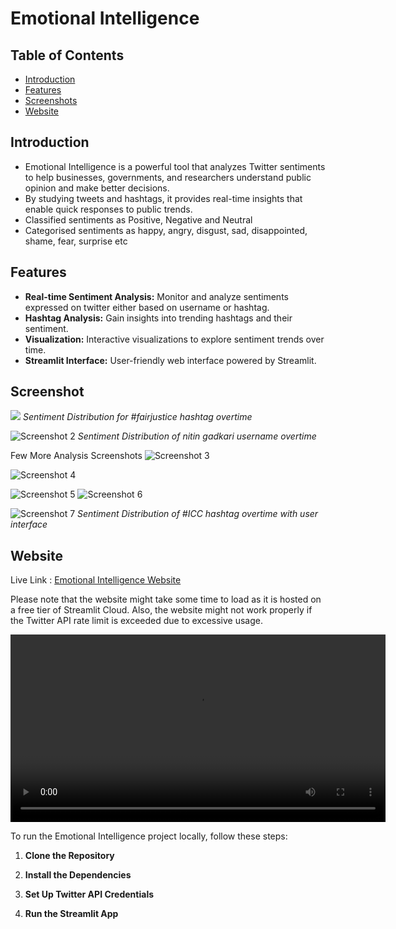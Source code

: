 # Emotional Intelligence

## Table of Contents
- [Introduction](#introduction)
- [Features](#features)
- [Screenshots](#screenshots)
- [Website](#website)

## Introduction

- Emotional Intelligence is a powerful tool that analyzes Twitter sentiments to help businesses, governments, and researchers understand public opinion and make better decisions. 
- By studying tweets and hashtags, it provides real-time insights that enable quick responses to public trends.
- Classified sentiments as  Positive, Negative and Neutral
- Categorised sentiments as happy, angry, disgust, sad, disappointed, shame, fear, surprise etc
## Features

- **Real-time Sentiment Analysis:** Monitor and analyze sentiments expressed on twitter either based on username or hashtag.
- **Hashtag Analysis:** Gain insights into trending hashtags and their sentiment.
- **Visualization:** Interactive visualizations to explore sentiment trends over time.
- **Streamlit Interface:** User-friendly web interface powered by Streamlit.

## Screenshot

![](https://firebasestorage.googleapis.com/v0/b/nearme-bc024.appspot.com/o/ei%2Fnewplot.png?alt=media&token=f1590610-c52b-4957-915d-90b74add0834)
*Sentiment Distribution for #fairjustice hashtag overtime*

![Screenshot 2](https://firebasestorage.googleapis.com/v0/b/nearme-bc024.appspot.com/o/ei%2Fnewplot%20(7).png?alt=media&token=cbeedb9e-847c-4c2b-b8dc-292dd5b538e5)
*Sentiment Distribution of nitin gadkari username overtime*

Few More Analysis Screenshots
![Screenshot 3](https://firebasestorage.googleapis.com/v0/b/nearme-bc024.appspot.com/o/ei%2Fnewplot%20(1).png?alt=media&token=4548abc4-12c9-4d1b-9996-2f938d08d666)

![Screenshot 4](https://firebasestorage.googleapis.com/v0/b/nearme-bc024.appspot.com/o/ei%2Fnewplot%20(2).png?alt=media&token=1c74015d-054a-47cc-ad8e-a7ac26dd426c)

![Screenshot 5](https://firebasestorage.googleapis.com/v0/b/nearme-bc024.appspot.com/o/ei%2Fnewplot.png?alt=media&token=1823c6f7-2413-46de-a557-7754b0c216a0)
![Screenshot 6](https://firebasestorage.googleapis.com/v0/b/nearme-bc024.appspot.com/o/ei%2Fnewplot%20(3).png?alt=media&token=d8ef4e13-8e8d-4d87-a827-ae5388104e78)

![Screenshot 7](https://firebasestorage.googleapis.com/v0/b/nearme-bc024.appspot.com/o/ei%2FScreenshot%20from%202024-06-26%2018-49-58.png?alt=media&token=a8d9859f-10ec-4b69-a4d0-42da74593b80)
*Sentiment Distribution of #ICC hashtag overtime with user interface*

## Website

Live Link : 
[Emotional Intelligence Website](https://analyzerrr.streamlit.app/)

Please note that the website might take some time to load as it is hosted on a free tier of Streamlit Cloud. Also, the website might not work properly if the Twitter API rate limit is exceeded due to excessive usage.

<video width="600" controls>
  <source src="https://firebasestorage.googleapis.com/v0/b/nearme-bc024.appspot.com/o/ei%2Fdemo.mp4?alt=media&token=006cb1e6-22f0-4218-82ee-136e618a9be1" type="video/mp4">
  Your browser does not support the video tag.
</video>

To run the Emotional Intelligence project locally, follow these steps:

1. **Clone the Repository**

2. **Install the Dependencies**

3. **Set Up Twitter API Credentials**

4. **Run the Streamlit App**
